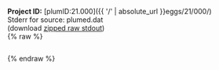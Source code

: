 **Project ID:** [plumID:21.000]({{ '/' | absolute_url }}eggs/21/000/)  
Stderr for source:  plumed.dat   
(download [zipped raw stdout](plumed.dat.plumed.stdout.txt.zip))  
{% raw %}
<pre>
</pre>
{% endraw %}
